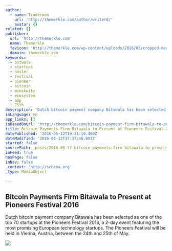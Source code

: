 ```yaml
---
author:
  - name: Traderman
    url: 'http://themerkle.com/author/writer8/'
    avatar: {}
related: []
publisher:
  url: 'http://themerkle.com'
  name: Themerkle
  favicon: 'http://themerkle.com/wp-content/uploads/2016/03/cropped-merkle-white-1-192x192.png'
  domain: themerkle.com
keywords:
  - bitwala
  - startups
  - hasler
  - festival
  - pioneer
  - bitcoin
  - minckwitz
  - ecosystem
  - amp
  - 25th
description: 'Dutch bitcoin payment company Bitawala has been selected as one of the top 70 startups at the Pioneers Festival 2016, a 2-day event featuring the most promising European technology startups. The Pioneers Festival will be held in Vienna, Austria, between the 24th and 25th of May.'
inLanguage: en
app_links: []
isBasedOnUrl: 'http://themerkle.com/bitcoin-payment-firm-bitawala-to-present-at-the-pioneers-festival-2016/'
title: Bitcoin Payments Firm Bitawala to Present at Pioneers Festival 2016
datePublished: '2016-05-12T19:21:19.400Z'
dateModified: '2016-05-12T17:37:46.853Z'
starred: false
sourcePath: _posts/2016-05-12-bitcoin-payments-firm-bitawala-to-present-at-pioneers-festiv.md
inFeed: true
hasPage: false
inNav: false
_context: 'http://schema.org'
_type: MediaObject

---
```

<article style=""><h1>Bitcoin Payments Firm Bitawala to Present at Pioneers Festival 2016</h1><p>Dutch bitcoin payment company Bitawala has been selected as one of the top 70 startups at the Pioneers Festival 2016, a 2-day event featuring the most promising European technology startups. The Pioneers Festival will be held in Vienna, Austria, between the 24th and 25th of May.</p><img src="http://themerkle.com/wp-content/uploads/2016/01/shutterstock_252304420-211x150.jpg" /></article>